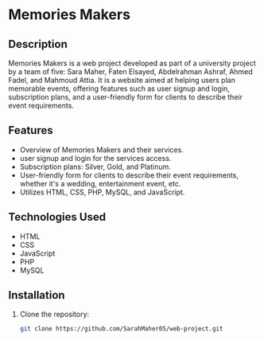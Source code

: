 # Memories Makers

## Description
Memories Makers is a web project developed as part of a university project by a team of five: Sara Maher, Faten Elsayed, Abdelrahman Ashraf, Ahmed Fadel, and Mahmoud Attia. It is a website aimed at helping users plan memorable events, offering features such as user signup and login, subscription plans, and a user-friendly form for clients to describe their event requirements.

## Features
- Overview of Memories Makers and their services.
- user signup and login for the services access.
- Subscription plans: Silver, Gold, and Platinum.
- User-friendly form for clients to describe their event requirements, whether it's a wedding, entertainment event, etc.
- Utilizes HTML, CSS, PHP, MySQL, and JavaScript.

## Technologies Used
- HTML
- CSS
- JavaScript
- PHP
- MySQL

## Installation
1. Clone the repository:
   ```bash
   git clone https://github.com/SarahMaher05/web-project.git
